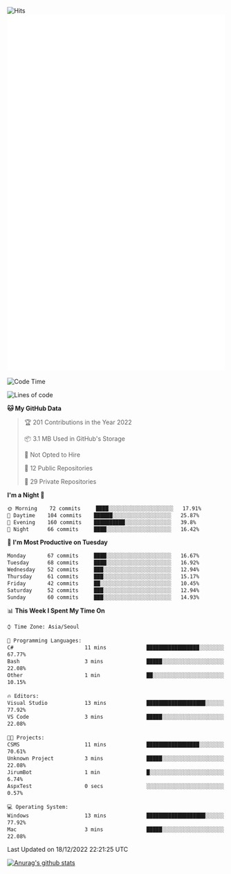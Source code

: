 ![Hits](https://hits.seeyoufarm.com/api/count/incr/badge.svg?url=https%3A%2F%2Fgithub.com%2Fkokose1234&count_bg=%2379C83D&title_bg=%23555555&icon=apple.svg&icon_color=%23E7E7E7&title=hits&edge_flat=false)
<br/>
![Metrics](https://github.com/kokose1234/kokose1234/blob/main/github-metrics.svg)

<!--START_SECTION:waka-->
![Code Time](http://img.shields.io/badge/Code%20Time-719%20hrs%2024%20mins-blue)

![Lines of code](https://img.shields.io/badge/From%20Hello%20World%20I%27ve%20Written-884%20Thousand%20lines%20of%20code-blue)

**🐱 My GitHub Data** 

> 🏆 201 Contributions in the Year 2022
 > 
> 📦 3.1 MB Used in GitHub's Storage 
 > 
> 🚫 Not Opted to Hire
 > 
> 📜 12 Public Repositories 
 > 
> 🔑 29 Private Repositories  
 > 
**I'm a Night 🦉** 

```text
🌞 Morning    72 commits     ████░░░░░░░░░░░░░░░░░░░░░   17.91% 
🌆 Daytime    104 commits    ██████░░░░░░░░░░░░░░░░░░░   25.87% 
🌃 Evening    160 commits    ██████████░░░░░░░░░░░░░░░   39.8% 
🌙 Night      66 commits     ████░░░░░░░░░░░░░░░░░░░░░   16.42%

```
📅 **I'm Most Productive on Tuesday** 

```text
Monday       67 commits     ████░░░░░░░░░░░░░░░░░░░░░   16.67% 
Tuesday      68 commits     ████░░░░░░░░░░░░░░░░░░░░░   16.92% 
Wednesday    52 commits     ███░░░░░░░░░░░░░░░░░░░░░░   12.94% 
Thursday     61 commits     ███░░░░░░░░░░░░░░░░░░░░░░   15.17% 
Friday       42 commits     ██░░░░░░░░░░░░░░░░░░░░░░░   10.45% 
Saturday     52 commits     ███░░░░░░░░░░░░░░░░░░░░░░   12.94% 
Sunday       60 commits     ███░░░░░░░░░░░░░░░░░░░░░░   14.93%

```


📊 **This Week I Spent My Time On** 

```text
⌚︎ Time Zone: Asia/Seoul

💬 Programming Languages: 
C#                       11 mins             █████████████████░░░░░░░░   67.77% 
Bash                     3 mins              █████░░░░░░░░░░░░░░░░░░░░   22.08% 
Other                    1 min               ██░░░░░░░░░░░░░░░░░░░░░░░   10.15%

🔥 Editors: 
Visual Studio            13 mins             ███████████████████░░░░░░   77.92% 
VS Code                  3 mins              █████░░░░░░░░░░░░░░░░░░░░   22.08%

🐱‍💻 Projects: 
CSMS                     11 mins             █████████████████░░░░░░░░   70.61% 
Unknown Project          3 mins              █████░░░░░░░░░░░░░░░░░░░░   22.08% 
JirumBot                 1 min               █░░░░░░░░░░░░░░░░░░░░░░░░   6.74% 
AspxTest                 0 secs              ░░░░░░░░░░░░░░░░░░░░░░░░░   0.57%

💻 Operating System: 
Windows                  13 mins             ███████████████████░░░░░░   77.92% 
Mac                      3 mins              █████░░░░░░░░░░░░░░░░░░░░   22.08%

```


 Last Updated on 18/12/2022 22:21:25 UTC
<!--END_SECTION:waka-->

[![Anurag's github stats](https://github-readme-stats.vercel.app/api?username=kokose1234&theme=dracula)](https://github.com/anuraghazra/github-readme-stats)



	

